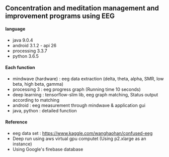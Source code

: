 ## Concentration and meditation management and improvement programs using EEG

#### language
* java 9.0.4
* android 3.1.2 - api 26
* processing 3.3.7
* python 3.6.5

#### Each function
* mindwave (hardware) : eeg data extraction (delta, theta, alpha, SMR, low beta, high beta, gamma)
* processing 3 : eeg progress graph (Running time 10 seconds)
* deep learning : tensorflow-slim lib, eeg graph matching, Status output according to matching
* android : eeg measurement through mindwave & application gui
* java, python : detailed function

#### Reference
* eeg data set : https://www.kaggle.com/wanghaohan/confused-eeg
* Deep run using aws virtual gpu computet (Using p2.xlarge as an instance)
* Using Google's firebase database
